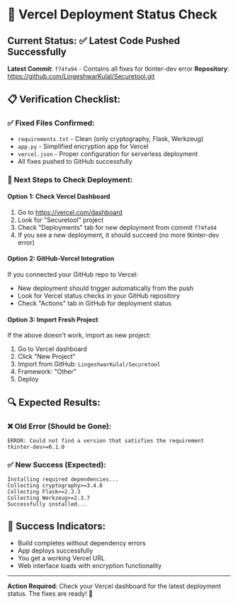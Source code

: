 # 🎯 Vercel Deployment Status Check

## Current Status: ✅ Latest Code Pushed Successfully

**Latest Commit**: `f74fa94` - Contains all fixes for tkinter-dev error
**Repository**: https://github.com/LingeshwarKulal/Securetool.git

## 📋 Verification Checklist:

### ✅ Fixed Files Confirmed:
- `requirements.txt` - Clean (only cryptography, Flask, Werkzeug)
- `app.py` - Simplified encryption app for Vercel
- `vercel.json` - Proper configuration for serverless deployment
- All fixes pushed to GitHub successfully

### 🚀 Next Steps to Check Deployment:

#### Option 1: Check Vercel Dashboard
1. Go to https://vercel.com/dashboard
2. Look for "Securetool" project
3. Check "Deployments" tab for new deployment from commit `f74fa94`
4. If you see a new deployment, it should succeed (no more tkinter-dev error)

#### Option 2: GitHub-Vercel Integration
If you connected your GitHub repo to Vercel:
- New deployment should trigger automatically from the push
- Look for Vercel status checks in your GitHub repository
- Check "Actions" tab in GitHub for deployment status

#### Option 3: Import Fresh Project
If the above doesn't work, import as new project:
1. Go to Vercel dashboard
2. Click "New Project"
3. Import from GitHub: `LingeshwarKulal/Securetool`
4. Framework: "Other"
5. Deploy

## 🔍 Expected Results:

### ❌ Old Error (Should be Gone):
```
ERROR: Could not find a version that satisfies the requirement tkinter-dev>=0.1.0
```

### ✅ New Success (Expected):
```
Installing required dependencies...
Collecting cryptography>=3.4.8
Collecting Flask>=2.3.3
Collecting Werkzeug>=2.3.7
Successfully installed...
```

## 🎉 Success Indicators:
- Build completes without dependency errors
- App deploys successfully 
- You get a working Vercel URL
- Web interface loads with encryption functionality

---

**Action Required**: Check your Vercel dashboard for the latest deployment status. The fixes are ready! 🚀
